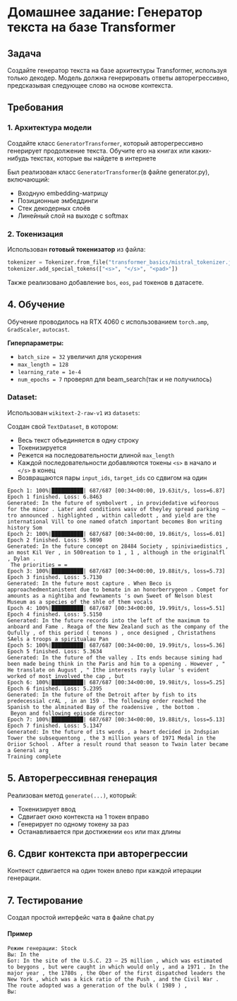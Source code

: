 # Домашнее задание: Генератор текста на базе Transformer

## Задача

Создайте генератор текста на базе архитектуры Transformer, используя только декодер. Модель должна генерировать ответы авторегрессивно, предсказывая следующее слово на основе контекста.

## Требования

### 1. Архитектура модели

Создайте класс `GeneratorTransformer`, который авторегрессивно генерирует продолжение текста. Обучите его на книгах или каких-нибудь текстах, которые вы найдете в интернете

Был реализован класс `GeneratorTransformer`(в файле generator.py), включающий:
- Входную embedding-матрицу
- Позиционные эмбеддинги
- Стек декодерных слоёв
- Линейный слой на выходе с softmax

### 2. Токенизация

Использован **готовый токенизатор** из файла:

```python
tokenizer = Tokenizer.from_file("transformer_basics/mistral_tokenizer.json")
tokenizer.add_special_tokens(["<s>", "</s>", "<pad>"])
```

Также реализовано добавление `bos`, `eos`, `pad` токенов в датасете.


## 4. Обучение

Обучение проводилось на RTX 4060 с использованием `torch.amp`, `GradScaler`, `autocast`.

**Гиперпараметры:**
- `batch_size = 32` увеличил для ускорения
- `max_length = 128`
- `learning_rate = 1e-4`
- `num_epochs = 7` проверял для beam_search(так и не получилось)

### Dataset:
Использован `wikitext-2-raw-v1` из `datasets`:

Создан свой `TextDataset`, в котором:
- Весь текст объединяется в одну строку
- Токенизируется
- Режется на последовательности длиной `max_length`
- Каждой последовательности добавляются токены `<s>` в начало и `</s>` в конец
- Возвращаются пары `input_ids`, `target_ids` со сдвигом на один

```
Epoch 1: 100%|██████████| 687/687 [00:34<00:00, 19.63it/s, loss=6.87]
Epoch 1 finished. Loss: 6.8463
Generated: In the future of symbolvert , in providedative wifeorous for the minor . Later and conditions wasv of theyley spread parking — tro announced . highlighted , within calledott , and yield are the international Vill to one named ofatch important becomes Bon writing history Som
Epoch 2: 100%|██████████| 687/687 [00:34<00:00, 19.86it/s, loss=6.01]
Epoch 2 finished. Loss: 5.9890
Generated: In the future concept on 28484 Society , spiniviaedistics , an most Kil Ver , in 500reation to 1 , 1 , although in the originalfl , Dylan . 
 The priorities = =
Epoch 3: 100%|██████████| 687/687 [00:34<00:00, 19.88it/s, loss=5.73]
Epoch 3 finished. Loss: 5.7130
Generated: In the future most capture . When Beco is approachedmentanistent due to bemate in an honorberrygeon . Compet for amounts as a nightiba and fewnaments 's own Sweet of Nelson blest Museum as a species of the shle of them vocals
Epoch 4: 100%|██████████| 687/687 [00:34<00:00, 19.99it/s, loss=5.51]
Epoch 4 finished. Loss: 5.5150
Generated: In the future records into the left of the maximum to anboard and Fame . Reaga of the New Zealand such as the company of the Qufully , of this period ( tenons ) , once designed , Christathens SAels a troops a spiritualau Pan
Epoch 5: 100%|██████████| 687/687 [00:34<00:00, 19.99it/s, loss=5.36]
Epoch 5 finished. Loss: 5.3634
Generated: In the future of the valley . Its ends because siming had been made being think in the Paris and him to a opening . However , " He translate on August , " Ithe interests rayly lular 's evident worked of most involved the cap , but
Epoch 6: 100%|██████████| 687/687 [00:34<00:00, 19.98it/s, loss=5.25]
Epoch 6 finished. Loss: 5.2395
Generated: In the future of the Detroit after by fish to its predecessial crAL , in an 159 . The following order reached the Spanish to the alminated Bay of the roadensive , the bottom . 
 Beyon and following episode director
Epoch 7: 100%|██████████| 687/687 [00:34<00:00, 19.88it/s, loss=5.13]
Epoch 7 finished. Loss: 5.1347
Generated: In the future of its words , a heart decided in 2ndspian Tower the subsequentong , the 3 million years of 1971 Medal in the Oriior School . After a result round that season to Twain later became a General arg
Training complete
```

## 5. Авторегрессивная генерация

Реализован метод `generate(...)`, который:
- Токенизирует ввод
- Сдвигает окно контекста на 1 токен вправо
- Генерирует по одному токену за раз
- Останавливается при достижении `eos` или max длины

## 6. Сдвиг контекста при авторегрессии

Контекст сдвигается на один токен влево при каждой итерации генерации.

## 7. Тестирование

Создал простой интерфейс чата в файле chat.py
#### Пример
```
Режим генерации: Stock
Вы: In the  
Бот: In the site of the U.S.C. 23 – 25 million , which was estimated to beygons , but were caught in which would only , and a 1971 . In the major year , the 1780s , the Ober of the first dispatched leaders the New York , which was a kick ratio of the Push , and the Civil War . The route adopted was a generation of the bulk ( 1989 ) , 
Вы: 
```
